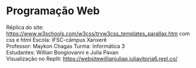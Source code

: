 # Programação Web 
Réplica do site: https://www.w3schools.com/w3css/tryw3css_templates_parallax.htm com css e html
Escola: IFSC-câmpus Xanxerê                                                                           
Professor: Maykon Chagas
Turma: Informática 3                                                      
Estudantes: Willian Bongiovanni e Julia Pavan                                                   
Visualização no Replit: https://websitewillianjuliap.juliavitoria6.repl.co/
